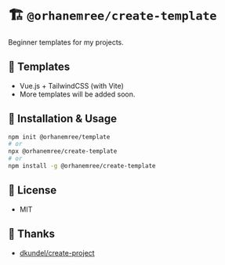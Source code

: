 # 🏗 `@orhanemree/create-template`
Beginner templates for my projects.

## 📣 Templates
* Vue.js + TailwindCSS (with Vite)
* More templates will be added soon.

## 🔎 Installation & Usage
```bash
npm init @orhanemree/template
# or
npx @orhanemree/create-template
# or
npm install -g @orhanemree/create-template
```

## 📃 License
* MIT

## 🤝 Thanks
* [dkundel/create-project](https://github.com/dkundel/create-project)